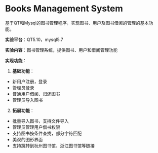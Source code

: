 # Books Management System
基于QT和Mysql的图书管理程序，实现图书、用户及图书借阅的管理的基本功能。

**实验平台**：QT5.10，mysql5.7

**实验内容**：图书管理系统，提供图书、用户和借阅管理功能

**实现功能**：
1. **基础功能**：
- 新用户注册，登录
- 管理员登录
- 普通用户借阅、归还图书
- 管理员导入图书
2. **拓展功能**：
- 批量导入图书，支持文件导入
- 管理员管理用户借书权限
- 支持图书按条件查找，部分字符匹配
- 美观的图形界面
- 支持跳转到杭州图书馆、浙江图书馆等链接
